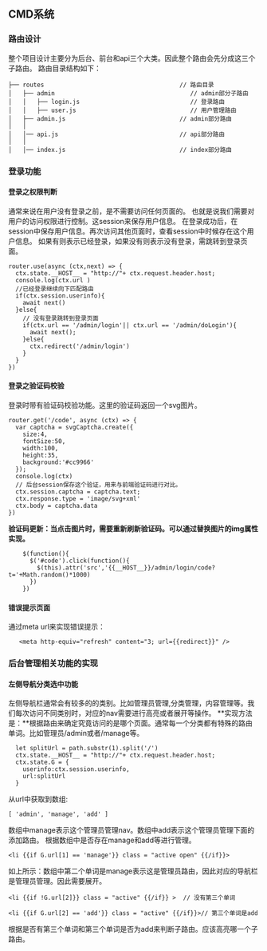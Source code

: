 ## CMD系统

### 路由设计
整个项目设计主要分为后台、前台和api三个大类。因此整个路由会先分成这三个子路由。
路由目录结构如下：
```
├── routes                                      // 路由目录
│   ├── admin                                      // admin部分子路由
│   │   ├── login.js                               // 登录路由
│   │   ├── user.js                                // 用户管理路由
│   ├── admin.js                                // admin部分路由
│   │
│   │── api.js                                  // api部分路由
│   │
│   │── index.js                                // index部分路由
```

### 登录功能
#### 登录之权限判断
通常来说在用户没有登录之前，是不需要访问任何页面的。
也就是说我们需要对用户的访问权限进行控制。这session来保存用户信息。
在登录成功后，在session中保存用户信息。再次访问其他页面时，查看session中时候存在这个用户信息。
如果有则表示已经登录，如果没有则表示没有登录，需跳转到登录页面。
```
router.use(async (ctx,next) => {
  ctx.state.__HOST__ = "http://"+ ctx.request.header.host;
  console.log(ctx.url )
  //已经登录继续向下匹配路由
  if(ctx.session.userinfo){
    await next()
  }else{
    // 没有登录跳转到登录页面
    if(ctx.url == '/admin/login'|| ctx.url == '/admin/doLogin'){
      await next();
    }else{
      ctx.redirect('/admin/login')
    }
  }
})

```

#### 登录之验证码校验

登录时带有验证码校验功能。这里的验证码返回一个svg图片。
```
router.get('/code', async (ctx) => {
  var captcha = svgCaptcha.create({
    size:4,
    fontSize:50,
    width:100,
    height:35,
    background:'#cc9966'
  });
  console.log(ctx)
  // 后台session保存这个验证，用来与前端验证码进行对比。
  ctx.session.captcha = captcha.text;
  ctx.response.type = 'image/svg+xml'
  ctx.body = captcha.data
})
```
**验证码更新：当点击图片时，需要重新刷新验证码。可以通过替换图片的img属性实现。**
```
    $(function(){
      $('#code').click(function(){
        $(this).attr('src','{{__HOST__}}/admin/login/code?t='+Math.random()*1000)
      })
    })

```

#### 错误提示页面
通过meta url来实现错误提示：
```
   <meta http-equiv="refresh" content="3; url={{redirect}}" />

```

### 后台管理相关功能的实现

#### 左侧导航分类选中功能
左侧导航栏通常会有较多的的类别。比如管理员管理,分类管理，内容管理等。我们每次访问不同类别时，对应的nav需要进行高亮或者展开等操作。
**实现方法是：**根据路由来确定究竟访问的是哪个页面。通常每一个分类都有特殊的路由单词。比如管理员/admin或者/manage等。
```
  let splitUrl = path.substr(1).split('/')
  ctx.state.__HOST__ = "http://"+ ctx.request.header.host;
  ctx.state.G = {
    userinfo:ctx.session.userinfo,
    url:splitUrl
  }
```
从url中获取到数组:
```
[ 'admin', 'manage', 'add' ]
```
数组中manage表示这个管理员管理nav。数组中add表示这个管理员管理下面的添加路由。
根据数组中是否存在manage和add等进行管理。
```
<li {{if G.url[1] == 'manage'}} class = "active open" {{/if}}>

```
如上所示：数组中第二个单词是manage表示这是管理员路由，因此对应的导航栏是管理员管理。因此需要展开。
```
<li {{if !G.url[2]}} class = "active" {{/if}} >  // 没有第三个单词

<li {{if G.url[2] == 'add'}} class = "active" {{/if}}>// 第三个单词是add
```
根据是否有第三个单词和第三个单词是否为add来判断子路由。应该高亮哪一个子路由。
